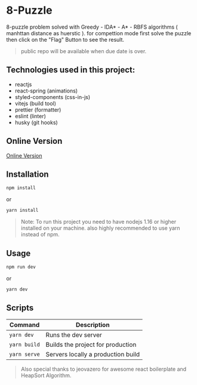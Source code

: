 # 8-Puzzle

8-puzzle problem solved with Greedy - IDA* - A* - RBFS algorithms ( manhttan distance as huerstic ).
for compettion mode first solve the puzzle then click on the "Flag" Button to see the result.
>public repo will be available when due date is over.

## Technologies used in this project:

- reactjs
- react-spring (animations)
- styled-components (css-in-js)
- vitejs (build tool)
- prettier (formatter)
- eslint (linter)
- husky (git hooks)

## Online Version
<a target="_blank" href="https://8-puzzle-mjn.vercel.app">Online Version</a>

## Installation

```bash
npm install
```
or 
```bash
yarn install
```

> Note: To run this project you need to have nodejs 1.16 or higher installed on your machine.
> also highly recommended to use yarn instead of npm.

## Usage

```bash
npm run dev
```
or 
```bash
yarn dev
```

## Scripts

| Command      | Description                        |
| --           | --                                 |
| `yarn dev`   | Runs the dev server                |
| `yarn build` | Builds the project for production  |
| `yarn serve` | Servers locally a production build |


> Also special thanks to jeovazero for awesome react boilerplate and HeapSort Algorithm.
